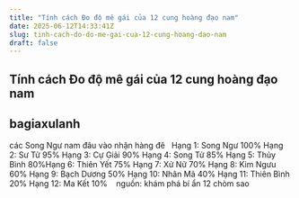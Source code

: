 ```yaml
---
title: "Tính cách Đo độ mê gái của 12 cung hoàng đạo nam"
date: 2025-06-12T14:33:41Z
slug: tinh-cach-do-do-me-gai-cua-12-cung-hoang-dao-nam
draft: false
---
```


## Tính cách Đo độ mê gái của 12 cung hoàng đạo nam

## bagiaxulanh

​các Song Ngư nam đâu vào nhận hàng đê ​ ​ ​Hạng 1: Song Ngư 100%​ ​Hạng 2: Sư Tử 95%​ ​Hạng 3: Cự Giải 90%​ ​Hạng 4: Song Tử 85%​ ​Hạng 5: Thủy Bình 80%​ ​Hạng 6: Thiên Yết 75%​ ​Hạng 7: Xử Nữ 70%​ ​Hạng 8: Kim Ngưu 60%​ ​Hạng 9: Bạch Dương 50%​ ​Hạng 10: Nhân Mã 40%​ ​Hạng 11: Thiên Bình 20%​ ​Hạng 12: Ma Kết 10%​ ​ ​ ​ ​nguồn: khám phá bí ẩn 12 chòm sao​